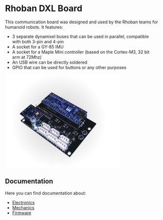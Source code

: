 # Rhoban DXL Board

This communication board was designed and used by the Rhoban teams for
humanoid robots. It features:

* 3 separate dynamixel buses that can be used in parallel, compatible with
  both 3-pin and 4-pin
* A socket for a GY-85 IMU
* A socket for a Maple Mini controller (based on the Cortex-M3, 32 bit
  arm at 72Mhz)
* An USB wire can be directly soldered
* GPIO that can be used for buttons or any other purposes

![DXLBoard](/docs/board.png)

## Documentation

Here you can find documentation about:

* [Electronics](/electronics/)
* [Mechanics](/mechanics/)
* [Firmware](/firmware/)
